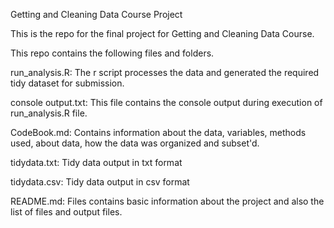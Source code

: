 Getting and Cleaning Data Course Project

This is the repo for the final project for Getting and Cleaning Data Course.

This repo contains the following files and folders.

run_analysis.R: The r script processes the data and generated the required tidy dataset for submission.

console output.txt: This file contains the console output during execution of run_analysis.R file.

CodeBook.md: Contains information about the data, variables, methods used, about data, how the data was organized and subset'd.

tidydata.txt:  Tidy data output in txt format

tidydata.csv:  Tidy data output in csv format

README.md:  Files contains basic information about the project and also the list of files and output files.
